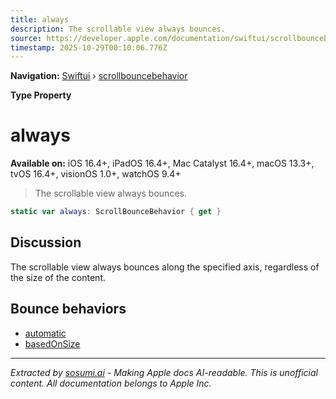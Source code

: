 ```yaml
---
title: always
description: The scrollable view always bounces.
source: https://developer.apple.com/documentation/swiftui/scrollbouncebehavior/always
timestamp: 2025-10-29T00:10:06.776Z
---
```


**Navigation:** [Swiftui](/documentation/swiftui) › [scrollbouncebehavior](/documentation/swiftui/scrollbouncebehavior)

**Type Property**

# always

**Available on:** iOS 16.4+, iPadOS 16.4+, Mac Catalyst 16.4+, macOS 13.3+, tvOS 16.4+, visionOS 1.0+, watchOS 9.4+

> The scrollable view always bounces.

```swift
static var always: ScrollBounceBehavior { get }
```

## Discussion

The scrollable view always bounces along the specified axis, regardless of the size of the content.

## Bounce behaviors

- [automatic](/documentation/swiftui/scrollbouncebehavior/automatic)
- [basedOnSize](/documentation/swiftui/scrollbouncebehavior/basedonsize)

---

*Extracted by [sosumi.ai](https://sosumi.ai) - Making Apple docs AI-readable.*
*This is unofficial content. All documentation belongs to Apple Inc.*
